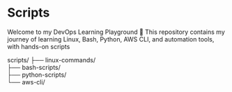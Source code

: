 # Scripts

Welcome to my DevOps Learning Playground 🚀
This repository contains my journey of learning Linux, Bash, Python, AWS CLI, and automation tools, with hands-on scripts

scripts/
├── linux-commands/      
├── bash-scripts/        
├── python-scripts/                   
└── aws-cli/      
